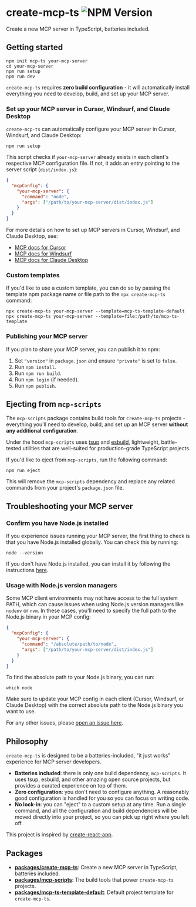 # create-mcp-ts ![NPM Version](https://img.shields.io/npm/v/create-mcp-ts)

Create a new MCP server in TypeScript, batteries included.

## Getting started

```shell
npm init mcp-ts your-mcp-server
cd your-mcp-server
npm run setup
npm run dev
```

`create-mcp-ts` requires **zero build configuration** - it will automatically install everything you need to develop, build, and set up your MCP server.

### Set up your MCP server in Cursor, Windsurf, and Claude Desktop

`create-mcp-ts` can automatically configure your MCP server in Cursor, Windsurf, and Claude Desktop:

```shell
npm run setup
```

This script checks if `your-mcp-server` already exists in each client's respective MCP configuration file. If not, it adds an entry pointing to the server script (`dist/index.js`):

```json
{
  "mcpConfig": {
    "your-mcp-server": {
      "command": "node",
      "args": ["/path/to/your-mcp-server/dist/index.js"]
    }
  }
}
```

For more details on how to set up MCP servers in Cursor, Windsurf, and Claude Desktop, see:

- [MCP docs for Cursor](https://docs.cursor.com/integrations/mcp)
- [MCP docs for Windsurf](https://docs.windsurf.com/windsurf/mcp)
- [MCP docs for Claude Desktop](https://modelcontextprotocol.io/quickstart/user)

### Custom templates

If you'd like to use a custom template, you can do so by passing the template npm package name or file path to the `npx create-mcp-ts` command:

```shell
npx create-mcp-ts your-mcp-server --template=mcp-ts-template-default
npx create-mcp-ts your-mcp-server --template=file:/path/to/mcp-ts-template
```

### Publishing your MCP server

If you plan to share your MCP server, you can publish it to npm:

1.  Set `"version"` in `package.json` and ensure `"private"` is set to `false`.
2.  Run `npm install`.
3.  Run `npm run build`.
4.  Run `npm login` (if needed).
5.  Run `npm publish`.

## Ejecting from `mcp-scripts`

The `mcp-scripts` package contains build tools for `create-mcp-ts` projects - everything you'll need to develop, build, and set up an MCP server **without any additional configuration**.

Under the hood `mcp-scripts` uses [tsup](https://github.com/egoist/tsup) and [esbuild](https://github.com/evanw/esbuild), lightweight, battle-tested utilities that are well-suited for production-grade TypeScript projects.

If you'd like to eject from `mcp-scripts`, run the following command:

```shell
npm run eject
```

This will remove the `mcp-scripts` dependency and replace any related commands from your project's `package.json` file.

## Troubleshooting your MCP server

### Confirm you have Node.js installed

If you experience issues running your MCP server, the first thing to check is that you have Node.js installed globally. You can check this by running:

```shell
node --version
```

If you don't have Node.js installed, you can install it by following the instructions [here](https://nodejs.org/en/download/).

### Usage with Node.js version managers

Some MCP client environments may not have access to the full system PATH, which can cause issues when using Node.js version managers like `nodenv` or `nvm`. In these cases, you'll need to specify the full path to the Node.js binary in your MCP config:

```json
{
  "mcpConfig": {
    "your-mcp-server": {
      "command": "/absolute/path/to/node",
      "args": ["/path/to/your-mcp-server/dist/index.js"]
    }
  }
}
```

To find the absolute path to your Node.js binary, you can run:

```shell
which node
```

Make sure to update your MCP config in each client (Cursor, Windsurf, or Claude Desktop) with the correct absolute path to the Node.js binary you want to use.

For any other issues, please [open an issue here](https://github.com/stephencme/create-mcp-ts/issues/new).

## Philosophy

`create-mcp-ts` is designed to be a batteries-included, "it just works" experience for MCP server developers.

- **Batteries included**: there is only one build dependency, `mcp-scripts`. It uses tsup, esbuild, and other amazing open source projects, but provides a curated experience on top of them.
- **Zero configuration**: you don't need to configure anything. A reasonably good configuration is handled for you so you can focus on writing code.
- **No lock-in**: you can "eject" to a custom setup at any time. Run a single command, and all the configuration and build dependencies will be moved directly into your project, so you can pick up right where you left off.

This project is inspired by [create-react-app](https://github.com/facebook/create-react-app).

## Packages

- **[packages/create-mcp-ts](./packages/create-mcp-ts)**: Create a new MCP server in TypeScript, batteries included.
- **[packages/mcp-scripts](./packages/mcp-scripts)**: The build tools that power `create-mcp-ts` projects.
- **[packages/mcp-ts-template-default](./packages/mcp-ts-template-default)**: Default project template for `create-mcp-ts`.
